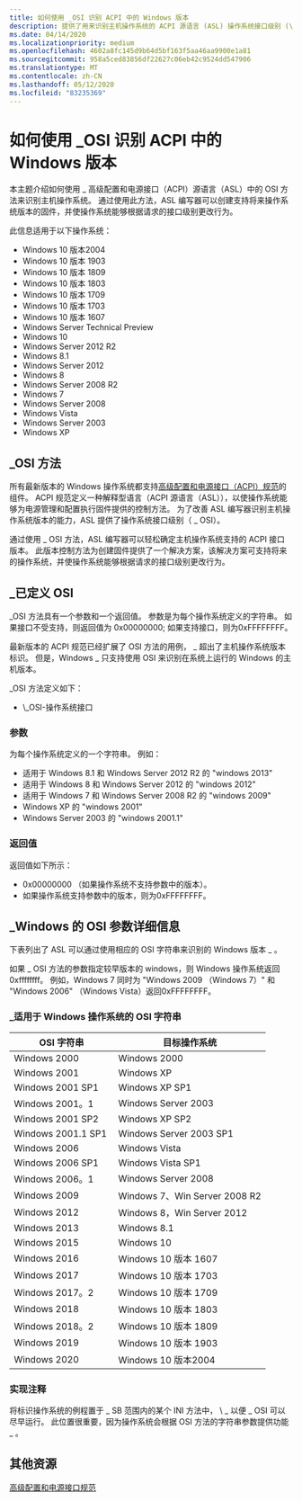 ```yaml
---
title: 如何使用 _OSI 识别 ACPI 中的 Windows 版本
description: 提供了用来识别主机操作系统的 ACPI 源语言 (ASL) 操作系统接口级别 (\_OSI) 方法的信息。
ms.date: 04/14/2020
ms.localizationpriority: medium
ms.openlocfilehash: 4602a8fc145d9b64d5bf163f5aa46aa9900e1a81
ms.sourcegitcommit: 958a5ced83856df22627c06eb42c9524dd547906
ms.translationtype: MT
ms.contentlocale: zh-CN
ms.lasthandoff: 05/12/2020
ms.locfileid: "83235369"
---
```

# <a name="how-to-identify-the-windows-version-in-acpi-by-using-_osi"></a>如何使用 _OSI 识别 ACPI 中的 Windows 版本

本主题介绍如何使用 \_ 高级配置和电源接口（ACPI）源语言（ASL）中的 OSI 方法来识别主机操作系统。 通过使用此方法，ASL 编写器可以创建支持将来操作系统版本的固件，并使操作系统能够根据请求的接口级别更改行为。

此信息适用于以下操作系统：

- Windows 10 版本2004
- Windows 10 版本 1903
- Windows 10 版本 1809
- Windows 10 版本 1803
- Windows 10 版本 1709
- Windows 10 版本 1703
- Windows 10 版本 1607
- Windows Server Technical Preview
- Windows 10
- Windows Server 2012 R2
- Windows 8.1
- Windows Server 2012
- Windows 8
- Windows Server 2008 R2
- Windows 7
- Windows Server 2008
- Windows Vista
- Windows Server 2003
- Windows XP

## <a name="the-_osi-method"></a>\_OSI 方法

所有最新版本的 Windows 操作系统都支持[高级配置和电源接口（ACPI）规范](https://uefi.org/specifications)的组件。 ACPI 规范定义一种解释型语言（ACPI 源语言（ASL）），以使操作系统能够为电源管理和配置执行固件提供的控制方法。 为了改善 ASL 编写器识别主机操作系统版本的能力，ASL 提供了操作系统接口级别（ \_ OSI）。

通过使用 \_ OSI 方法，ASL 编写器可以轻松确定主机操作系统支持的 ACPI 接口版本。 此版本控制方法为创建固件提供了一个解决方案，该解决方案可支持将来的操作系统，并使操作系统能够根据请求的接口级别更改行为。

## <a name="_osi-defined"></a>\_已定义 OSI

\_OSI 方法具有一个参数和一个返回值。 参数是为每个操作系统定义的字符串。 如果接口不受支持，则返回值为 0x00000000; 如果支持接口，则为0xFFFFFFFF。

最新版本的 ACPI 规范已经扩展了 OSI 方法的用例， \_ 超出了主机操作系统版本标识。 但是，Windows \_ 只支持使用 OSI 来识别在系统上运行的 Windows 的主机版本。

\_OSI 方法定义如下：

- \\\_OSI-操作系统接口

### <a name="argument"></a>参数

为每个操作系统定义的一个字符串。 例如：

- 适用于 Windows 8.1 和 Windows Server 2012 R2 的 "windows 2013"
- 适用于 Windows 8 和 Windows Server 2012 的 "windows 2012"
- 适用于 Windows 7 和 Windows Server 2008 R2 的 "windows 2009"
- Windows XP 的 "windows 2001"
- Windows Server 2003 的 "windows 2001.1"

### <a name="return-value"></a>返回值

返回值如下所示：

- 0x00000000 （如果操作系统不支持参数中的版本）。
- 如果操作系统支持参数中的版本，则为0xFFFFFFFF。

## <a name="_osi-argument-details-for-windows"></a>\_Windows 的 OSI 参数详细信息

下表列出了 ASL 可以通过使用相应的 OSI 字符串来识别的 Windows 版本 \_ 。

如果 \_ OSI 方法的参数指定较早版本的 windows，则 Windows 操作系统返回0xffffffff。 例如，Windows 7 同时为 "Windows 2009 （Windows 7）" 和 "Windows 2006" （Windows Vista）返回0xFFFFFFFF。

### <a name="_osi-strings-for-windows-operating-systems"></a>\_适用于 Windows 操作系统的 OSI 字符串

| OSI 字符串          | 目标操作系统                     |
|---------------------|-------------------------------|
| Windows 2000        | Windows 2000                  |
| Windows 2001        | Windows XP                    |
| Windows 2001 SP1    | Windows XP SP1                |
| Windows 2001。1      | Windows Server 2003           |
| Windows 2001 SP2    | Windows XP SP2                |
| Windows 2001.1 SP1  | Windows Server 2003 SP1       |
| Windows 2006        | Windows Vista                 |
| Windows 2006 SP1    | Windows Vista SP1             |
| Windows 2006。1      | Windows Server 2008           |
| Windows 2009        | Windows 7、Win Server 2008 R2 |
| Windows 2012        | Windows 8，Win Server 2012    |
| Windows 2013        | Windows 8.1                   |
| Windows 2015        | Windows 10                    |
| Windows 2016        | Windows 10 版本 1607      |
| Windows 2017        | Windows 10 版本 1703      |
| Windows 2017。2      | Windows 10 版本 1709      |
| Windows 2018        | Windows 10 版本 1803      |
| Windows 2018。2      | Windows 10 版本 1809      |
| Windows 2019        | Windows 10 版本 1903      |
| Windows 2020        | Windows 10 版本2004      |

### <a name="implementation-note"></a>实现注释

将标识操作系统的例程置于 \_ SB 范围内的某个 INI 方法中， \\ \_ 以便 \_ OSI 可以尽早运行。 此位置很重要，因为操作系统会根据 OSI 方法的字符串参数提供功能 \_ 。

## <a name="additional-resources"></a>其他资源

[高级配置和电源接口规范](https://uefi.org/specifications)
